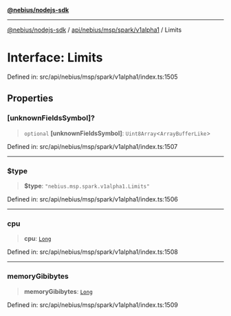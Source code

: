 [**@nebius/nodejs-sdk**](../../../../../../README.md)

---

[@nebius/nodejs-sdk](../../../../../../README.md) / [api/nebius/msp/spark/v1alpha1](../README.md) / Limits

# Interface: Limits

Defined in: src/api/nebius/msp/spark/v1alpha1/index.ts:1505

## Properties

### \[unknownFieldsSymbol\]?

> `optional` **\[unknownFieldsSymbol\]**: `Uint8Array`\<`ArrayBufferLike`\>

Defined in: src/api/nebius/msp/spark/v1alpha1/index.ts:1507

---

### $type

> **$type**: `"nebius.msp.spark.v1alpha1.Limits"`

Defined in: src/api/nebius/msp/spark/v1alpha1/index.ts:1506

---

### cpu

> **cpu**: [`Long`](../../../../../../runtime/protos/core/classes/Long.md)

Defined in: src/api/nebius/msp/spark/v1alpha1/index.ts:1508

---

### memoryGibibytes

> **memoryGibibytes**: [`Long`](../../../../../../runtime/protos/core/classes/Long.md)

Defined in: src/api/nebius/msp/spark/v1alpha1/index.ts:1509
